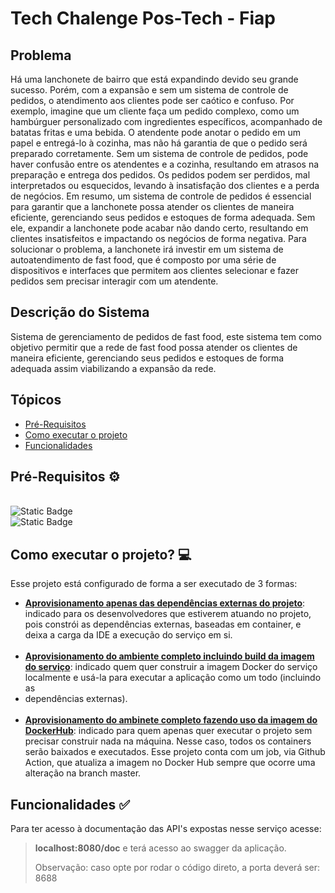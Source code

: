 # Tech Chalenge Pos-Tech - Fiap

## Problema
Há uma lanchonete de bairro que está expandindo devido seu grande sucesso. Porém, com a expansão e sem um sistema de controle de pedidos, o atendimento aos clientes pode ser caótico e confuso. Por exemplo, imagine que um cliente faça um pedido complexo, como um hambúrguer personalizado com ingredientes específicos, acompanhado de batatas fritas e uma bebida. O atendente pode anotar o pedido em um papel e entregá-lo à cozinha, mas não há garantia de que o pedido será preparado corretamente. Sem um sistema de controle de pedidos, pode haver confusão entre os atendentes e a cozinha, resultando em atrasos na preparação e entrega dos pedidos. Os pedidos podem ser perdidos, mal interpretados ou esquecidos, levando à insatisfação dos clientes e a perda de negócios. Em resumo, um sistema de controle de pedidos é essencial para garantir que a lanchonete possa atender os clientes de maneira eficiente, gerenciando seus pedidos e estoques de forma adequada. Sem ele, expandir a lanchonete pode acabar não dando certo, resultando em clientes insatisfeitos e impactando os negócios de forma negativa. Para solucionar o problema, a lanchonete irá investir em um sistema de autoatendimento de fast food, que é composto por uma série de dispositivos e interfaces que permitem aos clientes selecionar e fazer pedidos sem precisar interagir com um atendente.

## Descrição do Sistema
Sistema de gerenciamento de pedidos de fast food, este sistema tem como objetivo permitir que a rede de fast food possa atender os clientes de maneira eficiente, gerenciando seus pedidos e estoques de forma adequada assim viabilizando a expansão da rede. 

## Tópicos

- [Pré-Requisitos](#pré-requisitos-)
- [Como executar o projeto](#como-executar-o-projeto-)
- [Funcionalidades](#funcionalidades-)

## Pré-Requisitos ⚙️

<br>![Static Badge](https://img.shields.io/badge/java-v17.0.0-blue)
<br>![Static Badge](https://img.shields.io/badge/docker-latest-blue)

## Como executar o projeto? 💻

Esse projeto está configurado de forma a ser executado de 3 formas:

- **[Aprovisionamento apenas das dependências externas do projeto](RUN-OWN-CODE.md)**: indicado para os desenvolvedores 
que estiverem atuando no projeto, pois constrói as dependências externas, baseadas em container, e deixa a carga da IDE 
a execução do serviço em si.
<br><br>
- **[Aprovisionamento do ambiente completo incluindo build da imagem do serviço](RUN-BUILDING-IMAGE.md)**: indicado quem
 quer construir a imagem Docker do serviço localmente e usá-la para executar a aplicação como um todo (incluindo as 
- dependências externas).
<br><br>
- **[Aprovisionamento do ambinete completo fazendo uso da imagem do DockerHub](RUN-DOCKER-HUB-IMAGE.md)**: indicado para
 quem apenas quer executar o projeto sem precisar construir nada na máquina. Nesse caso, todos os containers serão 
baixados e executados. Esse projeto conta com um job, via Github Action, que atualiza a imagem no Docker Hub sempre que 
ocorre uma alteração na branch master.

  
## Funcionalidades ✅

Para ter acesso à documentação das API's expostas nesse serviço acesse:

> **localhost:8080/doc** e terá acesso ao swagger da aplicação.
> 
> Observação: caso opte por rodar o código direto, a porta deverá ser: 8688

